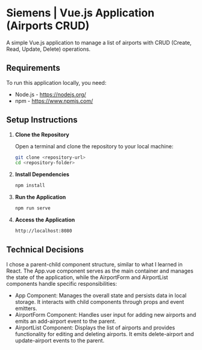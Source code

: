 # Siemens | Vue.js Application (Airports CRUD)

A simple Vue.js application to manage a list of airports with CRUD (Create, Read, Update, Delete) operations.

## Requirements

To run this application locally, you need:

- Node.js - https://nodejs.org/ 
- npm - https://www.npmjs.com/

## Setup Instructions

1. **Clone the Repository**

   Open a terminal and clone the repository to your local machine:
   ```bash
   git clone <repository-url>
   cd <repository-folder>

2. **Install Dependencies**
   ```bash
   npm install

3. **Run the Application**
   ```bash
   npm run serve

4. **Access the Application**
   ```bash
   http://localhost:8080

## Technical Decisions

I chose a parent-child component structure, similar to what I learned in React. The App.vue component serves as the main container and manages the state of the application, while the AirportForm and AirportList components handle specific responsibilities:

- App Component: Manages the overall state and persists data in local storage. It interacts with child components through props and event emitters.
- AirportForm Component: Handles user input for adding new airports and emits an add-airport event to the parent.
- AirportList Component: Displays the list of airports and provides functionality for editing and deleting airports. It emits delete-airport and update-airport events to the parent.


      

